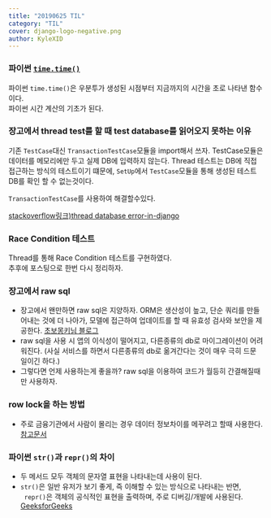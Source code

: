```yaml
---
title: "20190625 TIL"
category: "TIL"
cover: django-logo-negative.png
author: KyleXID
---
```


### 파이썬 [`time.time()`](https://docs.python.org/2/library/time.html#time.time)
파이썬 `time.time()`은 우분투가 생성된 시점부터 지금까지의 시간을 초로 나타낸 함수이다.  
파이썬 시간 계산의 기초가 된다.


### 장고에서 thread test를 할 때 test database를 읽어오지 못하는 이유
기존 `TestCase`대신 `TransactionTestCase`모듈을 import해서 쓰자.
TestCase모듈은 데이터를 메모리에만 두고 실제 DB에 입력하지 않는다. Thread 테스트는 DB에 직접 접근하는 방식의 테스트이기 떄문에, `SetUp`에서 `TestCase`모듈을 통해 생성된 테스트DB를 확인 할 수 없는것이다.  

`TransactionTestCase`를 사용하여 해결할수있다.

[stackoverflow링크)thread database error-in-django](https://stackoverflow.com/questions/10948537/database-errors-in-django-when-using-threading)

### Race Condition 테스트
Thread를 통해 Race Condition 테스트를 구현하였다.  
추후에 포스팅으로 한번 다시 정리하자.

### 장고에서 raw sql
- 장고에서 왠만하면 raw sql은 지양하자. ORM은 생산성이 높고, 단순 쿼리를 만들어내는 것에 더 나아가, 모델에 접근하여 업데이트를 할 때 유효성 검사와 보안을 제공한다.
[초보몽키님 블로그](https://wayhome25.github.io/django/2017/08/01/tsd7-django-query-database2/)
- raw sql을 사용 시 앱의 이식성이 떨어지고, 다른종류의 db로 마이그레이션이 어려워진다.
  (사실 서비스를 하면서 다른종류의 db로 옮겨간다는 것이 매우 극히 드문 일이긴 하다.)
- 그렇다면 언제 사용하는게 좋을까?
  raw sql을 이용하여 코드가 월등히 간결해질때만 사용하자.

### row lock을 하는 방법
- 주로 금융기관에서 사람이 몰리는 경우 데이터 정보차이를 메꾸려고 할때 사용한다.
[참고문서](https://medium.com/@hakibenita/how-to-manage-concurrency-in-django-models-b240fed4ee2)

### 파이썬 `str()`과 `repr()`의 차이
- 두 메서드 모두 객체의 문자열 표현을 나타내는데 사용이 된다.
- `str()`은 일반 유저가 보기 좋게, 즉 이해할 수 있는 방식으로 나타내는 반면,  
  ` repr()`은 객체의 공식적인 표현을 출력하며, 주로 디버깅/개발에 사용된다.
[GeeksforGeeks](https://www.geeksforgeeks.org/str-vs-repr-in-python/)
